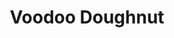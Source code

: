 ---
title: "Voodoo Doughnut"
url: /portland/voodoo-doughnut-northeast-davis-street/
shop: Bäckerei
---